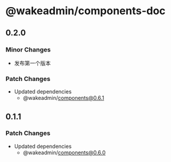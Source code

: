 # @wakeadmin/components-doc

## 0.2.0

### Minor Changes

- 发布第一个版本

### Patch Changes

- Updated dependencies
  - @wakeadmin/components@0.6.1

## 0.1.1

### Patch Changes

- Updated dependencies
  - @wakeadmin/components@0.6.0
